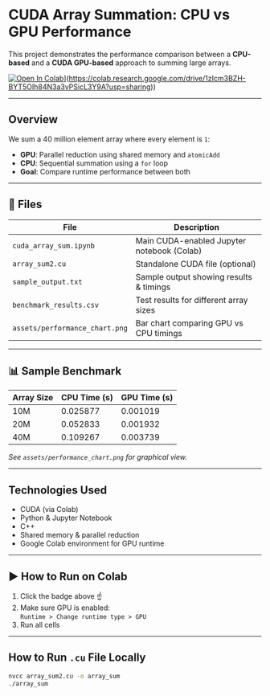 #  CUDA Array Summation: CPU vs GPU Performance

This project demonstrates the performance comparison between a **CPU-based** and a **CUDA GPU-based** approach to summing large arrays.

[![Open In Colab]([https://colab.research.google.com/assets/colab-badge.svg)](https://colab.research.google.com/github/yourusername/cuda-array-sum/blob/main/cuda_array_sum.ipynb)](https://colab.research.google.com/drive/1zIcm3BZH-BYT5OIh84N3a3vPSicL3Y9A?usp=sharing))

---

## Overview

We sum a 40 million element array where every element is `1`:

- **GPU**: Parallel reduction using shared memory and `atomicAdd`
- **CPU**: Sequential summation using a `for` loop
- **Goal**: Compare runtime performance between both

---

## 📂 Files

| File                     | Description                                      |
|--------------------------|--------------------------------------------------|
| `cuda_array_sum.ipynb`   | Main CUDA-enabled Jupyter notebook (Colab)       |
| `array_sum2.cu`          | Standalone CUDA file (optional)                  |
| `sample_output.txt`      | Sample output showing results & timings          |
| `benchmark_results.csv`  | Test results for different array sizes           |
| `assets/performance_chart.png` | Bar chart comparing GPU vs CPU timings     |

---

## 📊 Sample Benchmark

| Array Size | CPU Time (s) | GPU Time (s) |
|------------|--------------|--------------|
| 10M        | 0.025877     | 0.001019     |
| 20M        | 0.052833     | 0.001932     |
| 40M        | 0.109267     | 0.003739     |

 *See `assets/performance_chart.png` for graphical view.*

---

## Technologies Used

- CUDA (via Colab)
- Python & Jupyter Notebook
- C++
- Shared memory & parallel reduction
- Google Colab environment for GPU runtime

---

## ▶️ How to Run on Colab

1. Click the badge above ☝️
2. Make sure GPU is enabled:  
   `Runtime > Change runtime type > GPU`
3. Run all cells

---

## How to Run `.cu` File Locally

```bash
nvcc array_sum2.cu -o array_sum
./array_sum
